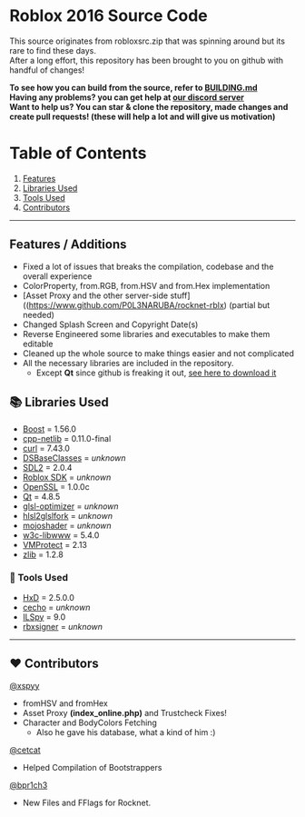 # Roblox 2016 Source Code

This source originates from robloxsrc.zip that was spinning around but its rare to find these days.<br>
After a long effort, this repository has been brought to you on github with handful of changes!<br>

**To see how you can build from the source, refer to [BUILDING.md](/BUILDING.md)**<br>
**Having any problems? you can get help at [our discord server](https://www.discord.gg/rVrYHdrbsp)**<br>
**Want to help us? You can star & clone the repository, made changes and create pull requests! (these will help a lot and will give us motivation)**

# Table of Contents
1. [Features](#features--additions)
2. [Libraries Used](#-libraries-used)
3. [Tools Used](#-tools-used)
4. [Contributors](#%EF%B8%8F-contributors)

---

## Features / Additions
- Fixed a lot of issues that breaks the compilation, codebase and the overall experience
- ColorProperty, from.RGB, from.HSV and from.Hex implementation
- [Asset Proxy and the other server-side stuff]((https://www.github.com/P0L3NARUBA/rocknet-rblx) (partial but needed)
- Changed Splash Screen and Copyright Date(s)
- Reverse Engineered some libraries and executables to make them editable
- Cleaned up the whole source to make things easier and not complicated
- All the necessary libraries are included in the repository.
   - Except **Qt** since github is freaking it out, [see here to download it](/BUILDING_CONTRIBS.md)

## 📚 Libraries Used
- [Boost](/Contribs/boost_1_56_0) = 1.56.0
- [cpp-netlib](/Contribs/cpp-netlib-0.11.0-final) = 0.11.0-final
- [curl](/Contribs/windows/x86/curl/curl-7.43.0) = 7.43.0
- [DSBaseClasses](/Contribs/DSBaseClasses) = *unknown*
- [SDL2](/Contribs/SDL2) = 2.0.4
- [Roblox SDK](/Contribs/SDK) = *unknown*
- [OpenSSL](/Contribs/openssl) = 1.0.0c
- [Qt](BUILDING_CONTRIBS.md) = 4.8.5
- [glsl-optimizer](/Rendering/ShaderCompiler/glsl-optimizer) = *unknown*
- [hlsl2glslfork](/Rendering/ShaderCompiler/hlsl2glslfork) = *unknown*
- [mojoshader](/Rendering/ShaderCompiler/mojoshader) = *unknown*
- [w3c-libwww](/Contribs/w3c-libwww-5.4.0) = 5.4.0
- [VMProtect](/Contribs/VMProtectWin_2.13) = 2.13
- [zlib](/Contribs/windows/x86/zlib/zlib-1.2.8) = 1.2.8

### 🔨 Tools Used
- [HxD](/Tools/HxD) = 2.5.0.0
- [cecho](/Tools/cecho) = *unknown*
- [ILSpy](/Tools/ILSpy) = 9.0
- [rbxsigner](/Tools/rbxsigner) = *unknown*

---

## ❤️ Contributors
[@xspyy](https://github.com/xspyy)
* fromHSV and fromHex
* Asset Proxy **(index_online.php)** and Trustcheck Fixes!
* Character and BodyColors Fetching
   * Also he gave his database, what a kind of him :)

[@cetcat](https://github.com/cetcat)
* Helped Compilation of Bootstrappers

[@bpr1ch3](https://github.com/bpr1ch3)
* New Files and FFlags for Rocknet.
